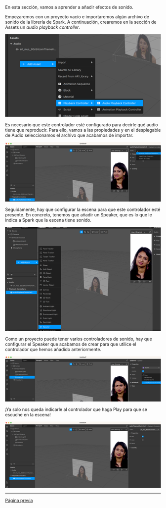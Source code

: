 En esta sección, vamos a aprender a añadir efectos de sonido.

Empezaremos con un proyecto vacío e importaremos algún archivo de sonido de la librería de Spark. A continuación, crearemos en la sección de Assets un _audio playback controller_.

![image](uploads/6648d64494f111644246b918e82c33da/image.png) 

Es necesario que este controlador esté configurado para decirle qué audio tiene que reproducir. Para ello, vamos a las propiedades y en el desplegable de Audio seleccionamos el archivo que acabamos de importar.

![image](uploads/67dac6f892b8610e0faafc0ad1c8c1d8/image.png) 

Seguidamente, hay que configurar la escena para que este controlador esté presente. En concreto, tenemos que añadir un Speaker, que es lo que le indica a Spark que la escena tiene sonido.

![image](uploads/51d96b49c946b1aadba0817124b03da5/image.png) 

Como un proyecto puede tener varios controladores de sonido, hay que configurar el Speaker que acabamos de crear para que utilice el controlador que hemos añadido anteriormente.

![image](uploads/2827d22676415cacb6e8f9733aed4f52/image.png)

¡Ya solo nos queda indicarle al controlador que haga Play para que se escuche en la escena!

![image.png](uploads/23cf382c62e78b030b521dcb1c9f4f41/image.png)

---
[Página previa](Segmentación.md)
